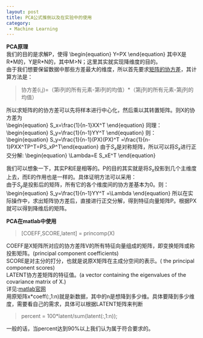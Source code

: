 ```yaml
---
layout: post
title: PCA公式推倒以及在实验中的使用
category: 
 - Machine Learning
---
```


**PCA原理**  
我们的目的是求解P，使得
\begin{equation} Y=PX \end{equation}
其中X是R\*M的，Y是R\*N的，其中M>N；这里其实就实现降维度的目的。  
由于我们想要保留数据中那些方差最大的维度，所以首先要求[矩阵的协方差][1]，其计算方法是：  
>协方差(i,j)=（第i列的所有元素-第i列的均值）\*（第j列的所有元素-第j列的均值）  

所以求矩阵的的协方差可以先将样本进行中心化，然后乘以其转置矩阵。则X的协方差为  
\begin{equation} S_x=\frac{1}{n-1}XX^T \end{equation}
同理：
\begin{equation} S_y=\frac{1}{n-1}YY^T \end{equation}
则：
\begin{equation} S_y=\frac{1}{n-1}(PX)(PX)^T =\frac{1}{n-1}PXX^TP^T=PS_xP^T\end{equation}
由于$S_x$是对称矩阵，所以可以将$S_x$进行正交分解:
\begin{equation} \Lambda=E S_xE^T \end{equation}

我们可以想象一下，其实P和E是相等的。P的目的其实就是将$S_x$投影到几个主维度上去，而E的作用也是一样的。具体证明方法可以采用：  
由于$S_y$是投影后的矩阵，所有它的各个维度间的协方差基本为0。则： 
\begin{equation} S_y=\frac{1}{n-1}YY^T =\Lambda \end{equation}
所以在实际操作中，求出矩阵协方差后，直接进行正交分解，得到特征向量矩阵P。根据PX就可以得到降维后的矩阵。  

**PCA在matlab中使用**  
>[COEFF,SCORE,latent] = princomp(X)

COEFF是X矩阵所对应的协方差阵V的所有特征向量组成的矩阵，即变换矩阵或称投影矩阵。(principal component coefficients)   
SCORE是对主分的打分，也就是说原X矩阵在主成分空间的表示。( the principal component scores)  
LATENT协方差矩阵的特征值。(a vector containing the eigenvalues of the covariance matrix of X.)   
详见:[matlab官网][2]  
用原矩阵x\*coeff(:,1:n)就是新数据，其中的n是想降到多少维。具体要降到多少维度，需要看自己的需求，具体可以根据LATENT矩阵来判断
>percent = 100\*latent/sum(latent(:,1:n));

一般的话，当percent达到90%以上我们认为属于符合要求的。

  [1]: http://blog.csdn.net/ybdesire/article/details/6270328
  [2]: http://www.mathworks.cn/cn/help/stats/princomp.html
